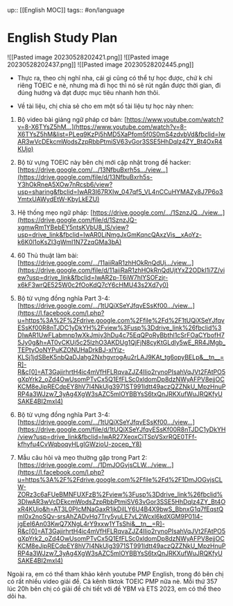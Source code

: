 up:: [[English MOC]]
tags:: #on/language  

# English Study Plan
![[Pasted image 20230528202421.png]]
![[Pasted image 20230528202437.png]]
![[Pasted image 20230528202445.png]]


- Thực ra, theo chị nghĩ nha, cái gì cũng có thể tự học được, chứ k chỉ riêng TOEIC e nè, nhưng mà đi học thì nó sẽ rút ngắn được thời gian, đi đúng hướng và đạt được mục tiêu nhanh hơn thôi.

- Về tài liệu, chị chia sẻ cho em một số tài liệu tự học này nhen:

1. Bộ video bài giảng ngữ pháp cơ bản: [https://www.youtube.com/watch?v=8-X6TYsZ5hM...](https://www.youtube.com/watch?v=8-X6TYsZ5hM&list=PLeq9KzPj5hMD5XaPfom5f0S0mS4zdvbVd&fbclid=IwAR3wVcDEkcmWodsZzpRbbPtmiSV63vGor3SSE5HhDqIz4ZY_Bt4OxR4KUjo)

2. Bộ từ vựng TOEIC này bên chị mới cập nhật trong đề hacker: [https://drive.google.com/.../13NfbuBxrh5s.../view...](https://drive.google.com/file/d/13NfbuBxrh5s-Y3hOkRneA5XOw7nRcsb6/view?usp=sharing&fbclid=IwAR3I67RXIw_047qf5_VL4nCCuHYMAZy8J7P6o3YmtxUAWydEtW-KbyLkEZU)

3. Hệ thống mẹo ngữ pháp: [https://drive.google.com/.../1SznzJQ.../view...](https://drive.google.com/file/d/1SznzJQ-xgmwRm1YBebEY5ntsKVbU8_lS/view?usp=drive_link&fbclid=IwAR0LiNmgJxGmKqncQAxzVis__xAoYz-k6K0l1oKsZI3gWmI1N7ZzqGMa3bA)

4. 60 Thủ thuật làm bài: [https://drive.google.com/.../11aiiRaR1zhHOkRnQdUj.../view...](https://drive.google.com/file/d/11aiiRaR1zhHOkRnQdUjtYxZ2ODkI1i7Z/view?usp=drive_link&fbclid=IwAR2p-T6iW7hlYSOFzjr-x6kF3wrQE525W0c2fOoKdQ7cY6cHMU43s2Xd7y0)

5. Bộ từ vựng đồng nghĩa Part 3-4: [https://drive.google.com/.../1tUQiXSeYJfqvESsKf00.../view...](https://l.facebook.com/l.php?u=https%3A%2F%2Fdrive.google.com%2Ffile%2Fd%2F1tUQiXSeYJfqvESsKf00R8nTJDC1yDkYH%2Fview%3Fusp%3Ddrive_link%26fbclid%3DIwAR1UwFLabmnp1wXkJmjv3hDu4c75EqQPoRyBbthl1cSrFOaCYbofH75Jy0g&h=AT0vCKUi5c25lzhO3AKDUg1QjFjN8cyKtGLdly5wE_RR4JMgb_TEPtyOoNYPuKZONUHaDrkBJ-xlYiz-KLSj1jdSBeK5nbQaDJahg2NxhgvrogAu2rLAJ9KAt_tg6opyBELp&__tn__=R]-R&c[0]=AT3GajirhrtH4ic4mVfHFLRqvaZJZ4lIio2rynoPIsahVqJVt2FAtPO5gXpYrk2_oZd4OwUsomPTvCx5Q1EfFLSc0xldomDp8dzNWyAFPV8ejjOCKCM8eJipRECdpEY8hV7I4NkUlg3971ST991ldtt49aczQZZNkU_MpzHnuPRP4a3WJzw7_3yAg4XgW3sAZC5mlOYBBYsS6txQnJRKXufWuJRQKfyUSAKE4BI2mxI4)

6. Bộ từ vựng đồng nghĩa Part 3-4: [https://drive.google.com/.../1tUQiXSeYJfqvESsKf00.../view...](https://drive.google.com/file/d/1tUQiXSeYJfqvESsKf00R8nTJDC1yDkYH/view?usp=drive_link&fbclid=IwAR27XeoxCiTSpVSxrRQE0TFf-kfhyfu4CvWqboqyHLgIGWzioU-zocep_Y8)

7. Mẫu câu hỏi và mẹo thường gặp trong Part 2: [https://drive.google.com/.../1DmJOGvjsCLW.../view...](https://l.facebook.com/l.php?u=https%3A%2F%2Fdrive.google.com%2Ffile%2Fd%2F1DmJOGvjsCLW-ZORz3c6aFUeBMNFUXFzB%2Fview%3Fusp%3Ddrive_link%26fbclid%3DIwAR3wVcDEkcmWodsZzpRbbPtmiSV63vGor3SSE5HhDqIz4ZY_Bt4OxR4KUjo&h=AT3L0PIcMNaGaxR1jkDilLY6U4B4X9bwS_BbnxG1q7fEqstQmI0x2noSQv-srsAhZADvHq7Try5yuLE7vL2WcxI6kdXGM9P01l4-jgEeI6An03KwQ7XNgL4rY9xxw1YTsShi&__tn__=R]-R&c[0]=AT3GajirhrtH4ic4mVfHFLRqvaZJZ4lIio2rynoPIsahVqJVt2FAtPO5gXpYrk2_oZd4OwUsomPTvCx5Q1EfFLSc0xldomDp8dzNWyAFPV8ejjOCKCM8eJipRECdpEY8hV7I4NkUlg3971ST991ldtt49aczQZZNkU_MpzHnuPRP4a3WJzw7_3yAg4XgW3sAZC5mlOYBBYsS6txQnJRKXufWuJRQKfyUSAKE4BI2mxI4)

Ngoài ra, em có thể tham khảo kênh youtube PMP English, trong đó bên chị có rất nhiều video giải đề. Cả kênh tiktok TOEIC PMP nữa nè. Mỗi thứ 357 lúc 20h bên chị có giải đề chi tiết với đề YBM và ETS 2023, em có thể theo dõi ha.



